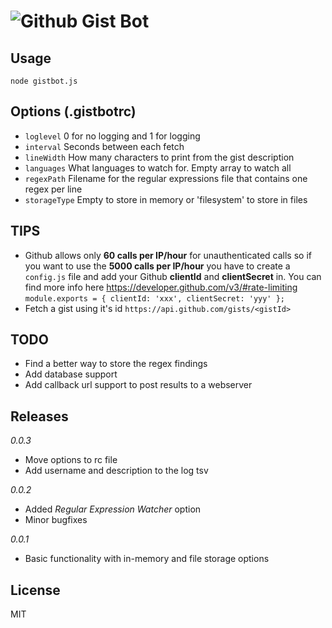 # ![Github Gist Bot](https://res.cloudinary.com/dkxp3eifs/image/upload/c_scale,w_500/v1455829505/gistbot/gistbot_logo.png)

Usage
-
`node gistbot.js`

Options (.gistbotrc)  
-
- `loglevel` 0 for no logging and 1 for logging
- `interval` Seconds between each fetch
- `lineWidth` How many characters to print from the gist description
- `languages` What languages to watch for. Empty array to watch all
- `regexPath` Filename for the regular expressions file that contains one regex per line
- `storageType` Empty to store in memory or 'filesystem' to store in files

TIPS
-
- Github allows only **60 calls per IP/hour** for unauthenticated calls so if you want to use the **5000 calls per IP/hour** you have to create a `config.js` file and add your Github **clientId** and **clientSecret** in.  You can find more info here https://developer.github.com/v3/#rate-limiting  
`module.exports = { clientId: 'xxx', clientSecret: 'yyy' };`
- Fetch a gist using it's id `https://api.github.com/gists/<gistId>`

TODO
-
- Find a better way to store the regex findings
- Add database support
- Add callback url support to post results to a webserver

Releases
-
*0.0.3*
- Move options to rc file  
- Add username and description to the log tsv  

*0.0.2*
- Added *Regular Expression Watcher* option
- Minor bugfixes

*0.0.1*
- Basic functionality with in-memory and file storage options

License
-
MIT
